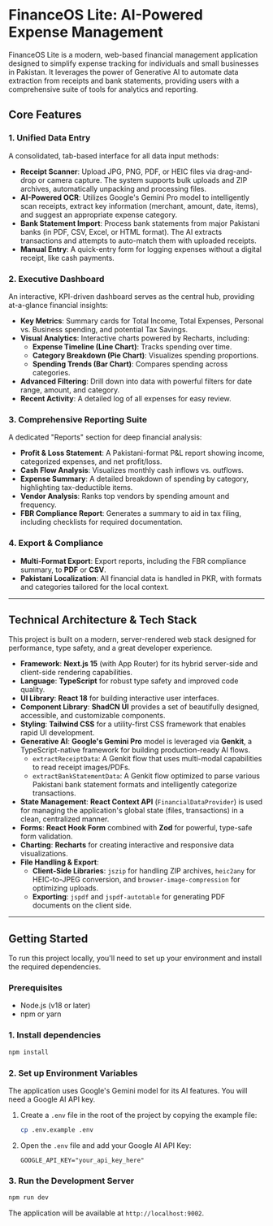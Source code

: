 # FinanceOS Lite: AI-Powered Expense Management

FinanceOS Lite is a modern, web-based financial management application designed to simplify expense tracking for individuals and small businesses in Pakistan. It leverages the power of Generative AI to automate data extraction from receipts and bank statements, providing users with a comprehensive suite of tools for analytics and reporting.

## Core Features

### 1. Unified Data Entry
A consolidated, tab-based interface for all data input methods:
- **Receipt Scanner**: Upload JPG, PNG, PDF, or HEIC files via drag-and-drop or camera capture. The system supports bulk uploads and ZIP archives, automatically unpacking and processing files.
- **AI-Powered OCR**: Utilizes Google's Gemini Pro model to intelligently scan receipts, extract key information (merchant, amount, date, items), and suggest an appropriate expense category.
- **Bank Statement Import**: Process bank statements from major Pakistani banks (in PDF, CSV, Excel, or HTML format). The AI extracts transactions and attempts to auto-match them with uploaded receipts.
- **Manual Entry**: A quick-entry form for logging expenses without a digital receipt, like cash payments.

### 2. Executive Dashboard
An interactive, KPI-driven dashboard serves as the central hub, providing at-a-glance financial insights:
- **Key Metrics**: Summary cards for Total Income, Total Expenses, Personal vs. Business spending, and potential Tax Savings.
- **Visual Analytics**: Interactive charts powered by Recharts, including:
    - **Expense Timeline (Line Chart)**: Tracks spending over time.
    - **Category Breakdown (Pie Chart)**: Visualizes spending proportions.
    - **Spending Trends (Bar Chart)**: Compares spending across categories.
- **Advanced Filtering**: Drill down into data with powerful filters for date range, amount, and category.
- **Recent Activity**: A detailed log of all expenses for easy review.

### 3. Comprehensive Reporting Suite
A dedicated "Reports" section for deep financial analysis:
- **Profit & Loss Statement**: A Pakistani-format P&L report showing income, categorized expenses, and net profit/loss.
- **Cash Flow Analysis**: Visualizes monthly cash inflows vs. outflows.
- **Expense Summary**: A detailed breakdown of spending by category, highlighting tax-deductible items.
- **Vendor Analysis**: Ranks top vendors by spending amount and frequency.
- **FBR Compliance Report**: Generates a summary to aid in tax filing, including checklists for required documentation.

### 4. Export & Compliance
- **Multi-Format Export**: Export reports, including the FBR compliance summary, to **PDF** or **CSV**.
- **Pakistani Localization**: All financial data is handled in PKR, with formats and categories tailored for the local context.

---

## Technical Architecture & Tech Stack

This project is built on a modern, server-rendered web stack designed for performance, type safety, and a great developer experience.

- **Framework**: **Next.js 15** (with App Router) for its hybrid server-side and client-side rendering capabilities.
- **Language**: **TypeScript** for robust type safety and improved code quality.
- **UI Library**: **React 18** for building interactive user interfaces.
- **Component Library**: **ShadCN UI** provides a set of beautifully designed, accessible, and customizable components.
- **Styling**: **Tailwind CSS** for a utility-first CSS framework that enables rapid UI development.
- **Generative AI**: **Google's Gemini Pro** model is leveraged via **Genkit**, a TypeScript-native framework for building production-ready AI flows.
  - `extractReceiptData`: A Genkit flow that uses multi-modal capabilities to read receipt images/PDFs.
  - `extractBankStatementData`: A Genkit flow optimized to parse various Pakistani bank statement formats and intelligently categorize transactions.
- **State Management**: **React Context API** (`FinancialDataProvider`) is used for managing the application's global state (files, transactions) in a clean, centralized manner.
- **Forms**: **React Hook Form** combined with **Zod** for powerful, type-safe form validation.
- **Charting**: **Recharts** for creating interactive and responsive data visualizations.
- **File Handling & Export**:
  - **Client-Side Libraries**: `jszip` for handling ZIP archives, `heic2any` for HEIC-to-JPEG conversion, and `browser-image-compression` for optimizing uploads.
  - **Exporting**: `jspdf` and `jspdf-autotable` for generating PDF documents on the client side.

---

## Getting Started

To run this project locally, you'll need to set up your environment and install the required dependencies.

### Prerequisites
- Node.js (v18 or later)
- npm or yarn

### 1. Install dependencies
```bash
npm install
```

### 2. Set up Environment Variables
The application uses Google's Gemini model for its AI features. You will need a Google AI API key.

1.  Create a `.env` file in the root of the project by copying the example file:
    ```bash
    cp .env.example .env
    ```
2.  Open the `.env` file and add your Google AI API Key:
    ```
    GOOGLE_API_KEY="your_api_key_here"
    ```

### 3. Run the Development Server
```bash
npm run dev
```

The application will be available at `http://localhost:9002`.
